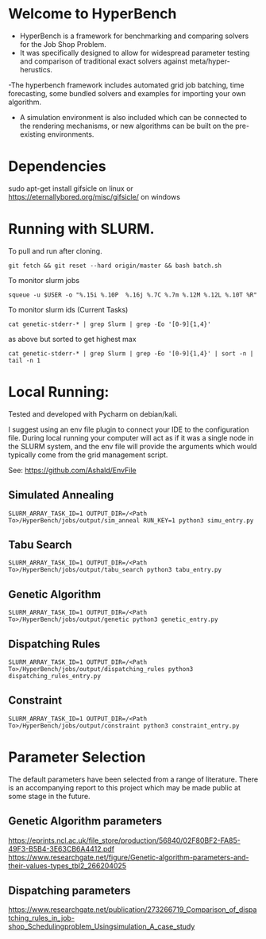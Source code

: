 # Welcome to HyperBench
- HyperBench is a framework for benchmarking and comparing solvers for the Job Shop Problem.
- It was specifically designed to allow for widespread parameter testing and comparison of traditional exact solvers against meta/hyper-herustics.

-The hyperbench framework includes automated grid job batching, time forecasting, some bundled solvers and examples for importing your own algorithm. 

- A simulation environment is also included which can be connected to the rendering mechanisms, or new algorithms can be built on the pre-existing environments.


# Dependencies

sudo apt-get install gifsicle on linux or https://eternallybored.org/misc/gifsicle/ on windows


# Running with SLURM.

To pull and run after cloning.
```commandline
git fetch && git reset --hard origin/master && bash batch.sh
```

To monitor slurm jobs
```commandline
squeue -u $USER -o "%.15i %.10P  %.16j %.7C %.7m %.12M %.12L %.10T %R"
```

To monitor slurm ids (Current Tasks)
```commandline
cat genetic-stderr-* | grep Slurm | grep -Eo '[0-9]{1,4}'
```
as above but sorted to get highest max
```commandline
cat genetic-stderr-* | grep Slurm | grep -Eo '[0-9]{1,4}' | sort -n | tail -n 1
```


# Local Running:

Tested and developed with Pycharm on debian/kali.

I suggest using an env file plugin to connect your IDE to the configuration file. During local running your computer will act as if it was a single node in the SLURM system, and the env file will provide the arguments which would typically come from the grid management script.

See: https://github.com/Ashald/EnvFile



## Simulated Annealing
```commandline
SLURM_ARRAY_TASK_ID=1 OUTPUT_DIR=/<Path To>/HyperBench/jobs/output/sim_anneal RUN_KEY=1 python3 simu_entry.py    
```

## Tabu Search
```commandline
SLURM_ARRAY_TASK_ID=1 OUTPUT_DIR=/<Path To>/HyperBench/jobs/output/tabu_search python3 tabu_entry.py    
```

## Genetic Algorithm
```commandline
SLURM_ARRAY_TASK_ID=1 OUTPUT_DIR=/<Path To>/HyperBench/jobs/output/genetic python3 genetic_entry.py    
```

## Dispatching Rules
```commandline
SLURM_ARRAY_TASK_ID=1 OUTPUT_DIR=/<Path To>/HyperBench/jobs/output/dispatching_rules python3 dispatching_rules_entry.py    
```

## Constraint 
```commandline
SLURM_ARRAY_TASK_ID=1 OUTPUT_DIR=/<Path To>/HyperBench/jobs/output/constraint python3 constraint_entry.py    
```
# Parameter Selection
The default parameters have been selected from a range of literature. 
There is an accompanying report to this project which may be made public at some stage in the future. 

## Genetic Algorithm parameters
https://eprints.ncl.ac.uk/file_store/production/56840/02F80BF2-FA85-49F3-B5B4-3E63CB6A4412.pdf
https://www.researchgate.net/figure/Genetic-algorithm-parameters-and-their-values-types_tbl2_266204025

## Dispatching parameters
https://www.researchgate.net/publication/273266719_Comparison_of_dispatching_rules_in_job-shop_Schedulingproblem_Usingsimulation_A_case_study
